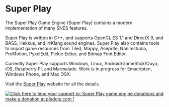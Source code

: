 Super Play
=========

The Super Play Game Engine (Super Play) contains a modern implementation of many SNES features.

Super Play is written in C++, and supports OpenGL ES 1.1 and DirectX 9, and
BASS, Hekkus, and irrKlang sound engines. Super Play also contains tools to import game 
resources from Tiled, Mappy, Aseprite, Nanimstudio, ProMotion, PyxelEdit, Pickle Editor,
and Bitmap Font Editor.

Currently Super Play supports Windows, Linux, Android/GameStick/Ouya, iOS, Raspberry Pi, and Marmalade.
Work is in progress for Emscripten, Windows Phone, and Mac OSX.

Visit the <a href='http://superplay.info/'>Super Play</a> website for all the details.

<a href='https://pledgie.com/campaigns/24566'><img alt='Click here to lend your support to: Super Play game engine donations and make a donation at pledgie.com !' src='https://pledgie.com/campaigns/24566.png?skin_name=chrome' border='0' ></a>